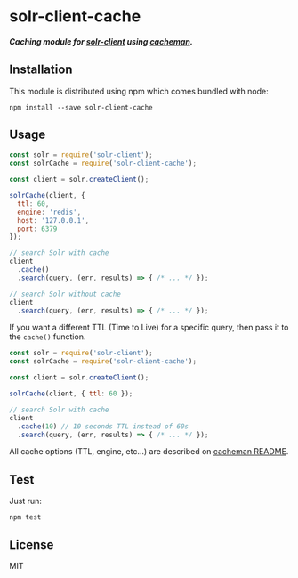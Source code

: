# solr-client-cache

##### Caching module for [solr-client][1] using [cacheman][2].


## Installation

This module is distributed using npm which comes bundled with node:

```
npm install --save solr-client-cache
```


## Usage

```javascript
const solr = require('solr-client');
const solrCache = require('solr-client-cache');

const client = solr.createClient();

solrCache(client, {
  ttl: 60,
  engine: 'redis',
  host: '127.0.0.1',
  port: 6379
});

// search Solr with cache
client
  .cache()
  .search(query, (err, results) => { /* ... */ });

// search Solr without cache
client
  .search(query, (err, results) => { /* ... */ });
```

If you want a different TTL (Time to Live) for a specific query, then pass it to the `cache()` function.

```javascript
const solr = require('solr-client');
const solrCache = require('solr-client-cache');

const client = solr.createClient();

solrCache(client, { ttl: 60 });

// search Solr with cache
client
  .cache(10) // 10 seconds TTL instead of 60s
  .search(query, (err, results) => { /* ... */ });
```

All cache options (TTL, engine, etc...) are described on [cacheman README][3].


## Test

Just run:

```
npm test
```

## License

MIT

[1]: https://github.com/lbdremy/solr-node-client
[2]: https://github.com/cayasso/cacheman
[3]: https://github.com/cayasso/cacheman#cachemanname-options